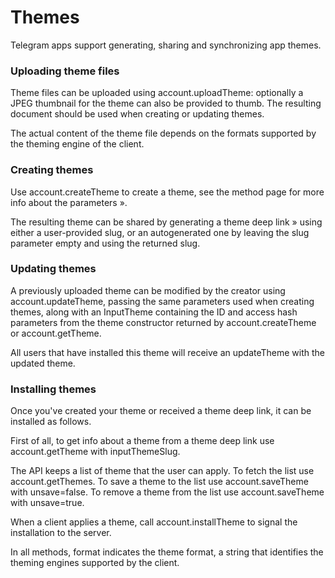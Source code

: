 # Themes

Telegram apps support generating, sharing and synchronizing app themes.

### Uploading theme files

Theme files can be uploaded using account.uploadTheme: optionally a JPEG thumbnail for the theme can also be provided to thumb.
The resulting document should be used when creating or updating themes.

The actual content of the theme file depends on the formats supported by the theming engine of the client.

### Creating themes

Use account.createTheme to create a theme, see the method page for more info about the parameters ».

The resulting theme can be shared by generating a theme deep link » using either a user-provided slug, or an autogenerated one by leaving the slug parameter empty and using the returned slug.

### Updating themes

A previously uploaded theme can be modified by the creator using account.updateTheme, passing the same parameters used when creating themes, along with an InputTheme containing the ID and access hash parameters from the theme constructor returned by account.createTheme or account.getTheme.

All users that have installed this theme will receive an updateTheme with the updated theme.

### Installing themes

Once you've created your theme or received a theme deep link, it can be installed as follows.

First of all, to get info about a theme from a theme deep link use account.getTheme with inputThemeSlug.

The API keeps a list of theme that the user can apply.
To fetch the list use account.getThemes.
To save a theme to the list use account.saveTheme with unsave=false.
To remove a theme from the list use account.saveTheme with unsave=true.

When a client applies a theme, call account.installTheme to signal the installation to the server.

In all methods, format indicates the theme format, a string that identifies the theming engines supported by the client.

